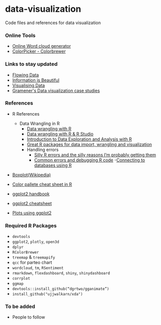 # data-visualization
Code files and references for data visualization

### Online Tools
- [Online Word cloud generator](https://www.wordclouds.com/)
- [ColorPicker - Colorbrewer](http://colorbrewer2.org/#type=sequential&scheme=BuGn&n=3)


### Links to stay updated
- [Flowing Data](http://flowingdata.com/)
- [Information is Beautiful](http://www.informationisbeautiful.net)
- [Visualising Data](http://www.visualisingdata.com)
- [Gramener's Data visualization case studies](https://gramener.com/demo/)

### References

- R References
  - Data Wrangling in R
    - [Data wrangling with R](https://cengel.github.io/R-data-wrangling/)
    - [Data wrangling with R & R Studio](https://rstudio.com/resources/webinars/data-wrangling-with-r-and-rstudio/)
    - [Introduction to Data Exploration and Analysis with R](https://bookdown.org/mikemahoney218/IDEAR/)
    - [Great R packages for data import, wrangling and visualization](https://www.computerworld.com/article/2921176/great-r-packages-for-data-import-wrangling-visualization.html)
    - Handling errors
      - [Silly R errors and the silly reasons I’m probably getting them](https://hackernoon.com/silly-r-errors-and-the-silly-reasons-im-probably-getting-them-c6bd9ada59c)
      - [Common errors and debugging R code](https://www.tylerclavelle.com/code/2018/debug/)
   -[Connecting to databases using R](https://db.rstudio.com/)
    
- [Boxplot(Wikipedia)](https://en.wikipedia.org/wiki/Box_plot)
- [Color pallete cheat sheet in R](https://www.nceas.ucsb.edu/~frazier/RSpatialGuides/colorPaletteCheatsheet.pdf)
- [ggplot2 handbook](https://ggplot2-book.org/)
- [ggplot2 cheatsheet](https://rstudio.com/wp-content/uploads/2015/03/ggplot2-cheatsheet.pdf)
- [Plots using ggplot2](http://r-statistics.co/Top50-Ggplot2-Visualizations-MasterList-R-Code.html)




### Required R Packages
- `devtools`
- `ggplot2`, `plotly`, `open3d`
- `dplyr`
- `RColorBrewer`
- `treemap` & `treemapify`
- `qcc` for parteo chart
- `wordcloud`, `tm`, `RSentiment`
- `rmarkdown`, `flexdashboard`, `shiny`, `shinydashboard`
- `corrplot`
- `ggmap`
- `devtools::install_github(“dgrtwo/gganimate”)`
- `install_github("ujjwalkarn/xda")`

### To be added
- People to follow
